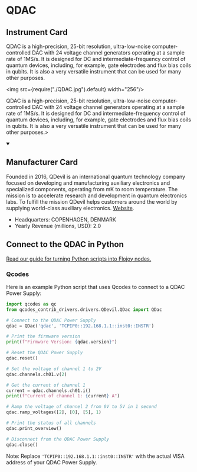 
# QDAC

## Instrument Card

<div className="flex">

<div>

QDAC is a high-precision, 25-bit resolution, ultra-low-noise computer-controlled DAC with 24 voltage channel generators operating at a sample rate of 1MS/s. It is designed for DC and intermediate-frequency control of quantum devices, including, for example, gate electrodes and flux bias coils in qubits. It is also a very versatile instrument that can be used for many other purposes.

</div>

<img src={require("./QDAC.jpg").default} width="256"/>

</div>

QDAC is a high-precision, 25-bit resolution, ultra-low-noise computer-controlled DAC with 24 voltage channel generators operating at a sample rate of 1MS/s. It is designed for DC and intermediate-frequency control of quantum devices, including, for example, gate electrodes and flux bias coils in qubits. It is also a very versatile instrument that can be used for many other purposes.>

<details open>
<summary><h2>Manufacturer Card</h2></summary>

Founded in 2016, QDevil is an international quantum technology company focused on developing and manufacturing auxiliary electronics and specialized components, operating from mK to room temperature. The mission is to accelerate research and development in quantum electronics labs. To fulfill the mission QDevil helps customers around the world by supplying world-class auxiliary electronics. <a href="https://qdevil.com/">Website</a>.

<ul>
  <li>Headquarters: COPENHAGEN, DENMARK</li>
  <li>Yearly Revenue (millions, USD): 2.0</li>
</ul>
</details>

## Connect to the QDAC in Python

[Read our guide for turning Python scripts into Flojoy nodes.](https://docs.flojoy.ai/custom-nodes/creating-custom-node/)


### Qcodes

Here is an example Python script that uses Qcodes to connect to a QDAC Power Supply:

```python
import qcodes as qc
from qcodes_contrib_drivers.drivers.QDevil.QDac import QDac

# Connect to the QDAC Power Supply
qdac = QDac('qdac', 'TCPIP0::192.168.1.1::inst0::INSTR')

# Print the firmware version
print(f"Firmware Version: {qdac.version}")

# Reset the QDAC Power Supply
qdac.reset()

# Set the voltage of channel 1 to 2V
qdac.channels.ch01.v(2)

# Get the current of channel 1
current = qdac.channels.ch01.i()
print(f"Current of channel 1: {current} A")

# Ramp the voltage of channel 2 from 0V to 5V in 1 second
qdac.ramp_voltages([2], [0], [5], 1)

# Print the status of all channels
qdac.print_overview()

# Disconnect from the QDAC Power Supply
qdac.close()
```

Note: Replace `'TCPIP0::192.168.1.1::inst0::INSTR'` with the actual VISA address of your QDAC Power Supply.

